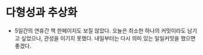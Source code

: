 # 다형성과 추상화

- 5일간의 연휴간 책 한페이지도 보질 않았다. 오늘은 최소한 하나의 커밋이라도 남기고 싶었으나, 관성을 이기지 못했다. 내일부터는 다시 의미 있는 일일커밋을 했으면 좋겠다. 